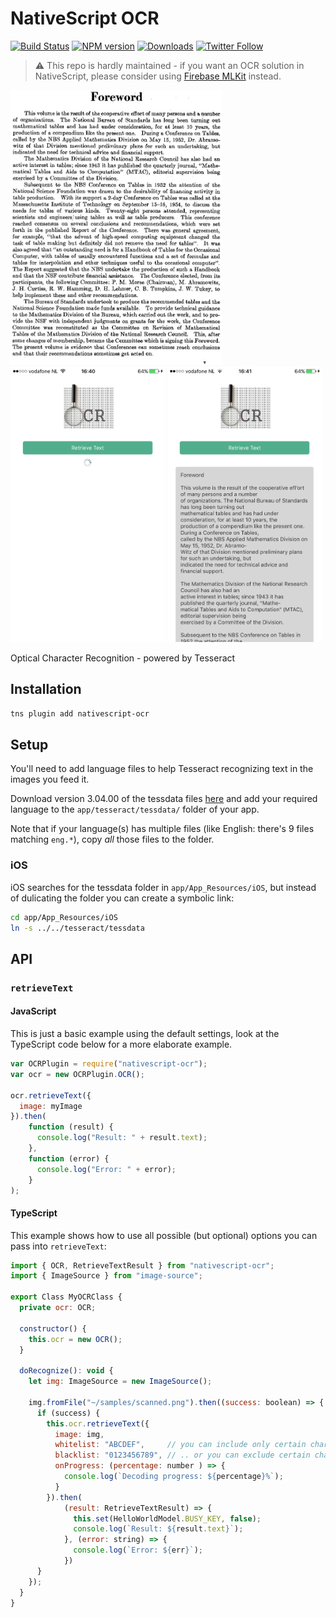 # NativeScript OCR

[![Build Status][build-status]][build-url]
[![NPM version][npm-image]][npm-url]
[![Downloads][downloads-image]][npm-url]
[![Twitter Follow][twitter-image]][twitter-url]

[build-status]:https://travis-ci.org/EddyVerbruggen/nativescript-ocr.svg?branch=master
[build-url]:https://travis-ci.org/EddyVerbruggen/nativescript-ocr
[npm-image]:http://img.shields.io/npm/v/nativescript-ocr.svg
[npm-url]:https://npmjs.org/package/nativescript-ocr
[downloads-image]:http://img.shields.io/npm/dm/nativescript-ocr.svg
[twitter-image]:https://img.shields.io/twitter/follow/eddyverbruggen.svg?style=social&label=Follow%20me
[twitter-url]:https://twitter.com/eddyverbruggen

> ⚠️ This repo is hardly maintained - if you want an OCR solution in NativeScript, please consider using [Firebase MLKit](https://github.com/EddyVerbruggen/nativescript-plugin-firebase/blob/master/docs/ML_KIT.md#text-recognition) instead.

<img src="https://github.com/EddyVerbruggen/nativescript-ocr/raw/master/demo/app/samples/scanned.png" height="440px"/> <img src="https://github.com/EddyVerbruggen/nativescript-ocr/raw/master/screenshots/ios-scanning.png" height="440px"/> <img src="https://github.com/EddyVerbruggen/nativescript-ocr/raw/master/screenshots/ios-scanned.png" height="440px"/>

Optical Character Recognition - powered by Tesseract

## Installation
```bash
tns plugin add nativescript-ocr
```

## Setup
You'll need to add language files to help Tesseract recognizing text in the images you feed it.

Download version 3.04.00 of the tessdata files [here](https://github.com/tesseract-ocr/tessdata/releases/tag/3.04.00) and
add your required language to the `app/tesseract/tessdata/` folder of your app.

Note that if your language(s) has multiple files (like English: there's 9 files matching `eng.*`), copy _all_ those files to the folder.

### iOS
iOS searches for the tessdata folder in `app/App_Resources/iOS`, but instead of dulicating the folder
you can create a symbolic link:

```bash
cd app/App_Resources/iOS
ln -s ../../tesseract/tessdata
```

## API

### `retrieveText`

#### JavaScript
This is just a basic example using the default settings, look at the TypeScript code below
for a more elaborate example.

```js
var OCRPlugin = require("nativescript-ocr");
var ocr = new OCRPlugin.OCR();

ocr.retrieveText({
  image: myImage
}).then(
    function (result) {
      console.log("Result: " + result.text);
    },
    function (error) {
      console.log("Error: " + error);
    }
);
```

#### TypeScript
This example shows how to use all possible (but optional) options you can pass into `retrieveText`:

```js
import { OCR, RetrieveTextResult } from "nativescript-ocr";
import { ImageSource } from "image-source";

export Class MyOCRClass {
  private ocr: OCR;
  
  constructor() {
    this.ocr = new OCR();
  }

  doRecognize(): void {
    let img: ImageSource = new ImageSource();

    img.fromFile("~/samples/scanned.png").then((success: boolean) => {
      if (success) {
        this.ocr.retrieveText({
          image: img,
          whitelist: "ABCDEF",     // you can include only certain characters in the result
          blacklist: "0123456789", // .. or you can exclude certain characters from the result
          onProgress: (percentage: number ) => {
            console.log(`Decoding progress: ${percentage}%`);
          }
        }).then(
            (result: RetrieveTextResult) => {
              this.set(HelloWorldModel.BUSY_KEY, false);
              console.log(`Result: ${result.text}`);
            }, (error: string) => {
              console.log(`Error: ${err}`);
            })
      }
    });
  }
}
```
